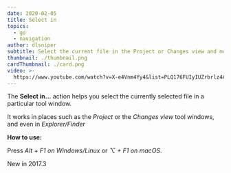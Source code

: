 ```yaml
---
date: 2020-02-05
title: Select in
topics:
  - go
  - navigation
author: dlsniper
subtitle: Select the current file in the Project or Changes view and more
thumbnail: ./thumbnail.png
cardThumbnail: ./card.png
video: >-
  https://www.youtube.com/watch?v=X-e4Vnm4Yy4&list=PLQ176FUIyIUZrbrlz4AY1V8VzBJKZyVlW&index=155
---
```

The **Select in...** action helps you select the currently selected file in a particular tool window.

It works in places such as the _Project_ or the _Changes view_ tool windows, and even in _Explorer/Finder_

**How to use:**

Press _Alt + F1 on Windows/Linux_ or _⌥ + F1 on macOS_.

<span class="tag is-rounded">New in 2017.3</span>
